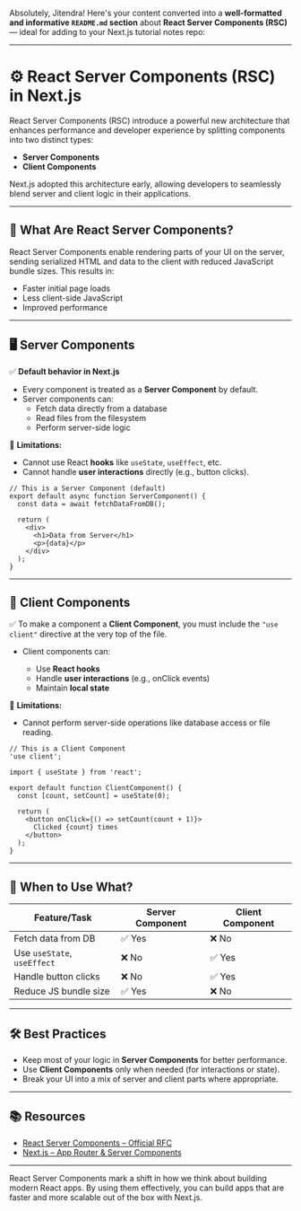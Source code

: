 Absolutely, Jitendra! Here's your content converted into a **well-formatted and informative `README.md` section** about **React Server Components (RSC)** — ideal for adding to your Next.js tutorial notes repo:

---

# ⚙️ React Server Components (RSC) in Next.js

React Server Components (RSC) introduce a powerful new architecture that enhances performance and developer experience by splitting components into two distinct types:

- **Server Components**
- **Client Components**

Next.js adopted this architecture early, allowing developers to seamlessly blend server and client logic in their applications.

---

## 📌 What Are React Server Components?

React Server Components enable rendering parts of your UI on the server, sending serialized HTML and data to the client with reduced JavaScript bundle sizes. This results in:

- Faster initial page loads
- Less client-side JavaScript
- Improved performance

---

## 🖥️ Server Components

✅ **Default behavior in Next.js**

- Every component is treated as a **Server Component** by default.
- Server components can:
  - Fetch data directly from a database
  - Read files from the filesystem
  - Perform server-side logic

🚫 **Limitations:**

- Cannot use React **hooks** like `useState`, `useEffect`, etc.
- Cannot handle **user interactions** directly (e.g., button clicks).

```tsx
// This is a Server Component (default)
export default async function ServerComponent() {
  const data = await fetchDataFromDB();

  return (
    <div>
      <h1>Data from Server</h1>
      <p>{data}</p>
    </div>
  );
}
````

---

## 🧠 Client Components

✅ To make a component a **Client Component**, you must include the `"use client"` directive at the very top of the file.

* Client components can:

  * Use **React hooks**
  * Handle **user interactions** (e.g., onClick events)
  * Maintain **local state**

🚫 **Limitations:**

* Cannot perform server-side operations like database access or file reading.

```tsx
// This is a Client Component
'use client';

import { useState } from 'react';

export default function ClientComponent() {
  const [count, setCount] = useState(0);

  return (
    <button onClick={() => setCount(count + 1)}>
      Clicked {count} times
    </button>
  );
}
```

---

## 🧩 When to Use What?

| Feature/Task                | Server Component | Client Component |
| --------------------------- | ---------------- | ---------------- |
| Fetch data from DB          | ✅ Yes            | ❌ No             |
| Use `useState`, `useEffect` | ❌ No             | ✅ Yes            |
| Handle button clicks        | ❌ No             | ✅ Yes            |
| Reduce JS bundle size       | ✅ Yes            | ❌ No             |

---

## 🛠 Best Practices

* Keep most of your logic in **Server Components** for better performance.
* Use **Client Components** only when needed (for interactions or state).
* Break your UI into a mix of server and client parts where appropriate.

---

## 📚 Resources

* [React Server Components – Official RFC](https://github.com/reactjs/rfcs/pull/188)
* [Next.js – App Router & Server Components](https://nextjs.org/docs/app/building-your-application/rendering/server-components)

---

React Server Components mark a shift in how we think about building modern React apps. By using them effectively, you can build apps that are faster and more scalable out of the box with Next.js.

